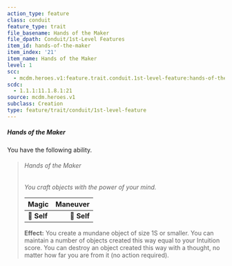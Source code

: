 ```yaml
---
action_type: feature
class: conduit
feature_type: trait
file_basename: Hands of the Maker
file_dpath: Conduit/1st-Level Features
item_id: hands-of-the-maker
item_index: '21'
item_name: Hands of the Maker
level: 1
scc:
  - mcdm.heroes.v1:feature.trait.conduit.1st-level-feature:hands-of-the-maker
scdc:
  - 1.1.1:11.1.8.1:21
source: mcdm.heroes.v1
subclass: Creation
type: feature/trait/conduit/1st-level-feature
---
```


##### Hands of the Maker

You have the following ability.

<!-- -->
> ###### Hands of the Maker
>
> *You craft objects with the power of your mind.*
>
> | **Magic**   | **Maneuver** |
> | ----------- | -----------: |
> | **📏 Self** |  **🎯 Self** |
>
> **Effect:** You create a mundane object of size 1S or smaller. You can maintain a number of objects created this way equal to your Intuition score. You can destroy an object created this way with a thought, no matter how far you are from it (no action required).
